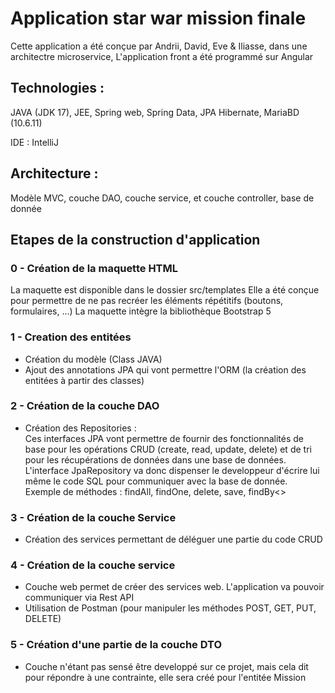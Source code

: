 # Application star war mission finale

Cette application a été conçue par Andrii, David, Eve & Iliasse, dans une architectre microservice,
L'application front a été programmé sur Angular

## Technologies :

JAVA (JDK 17), JEE, Spring web, Spring Data, JPA Hibernate, MariaBD (10.6.11)

IDE : IntelliJ

## Architecture :

Modèle MVC, couche DAO, couche service, et couche controller, base de donnée

## Etapes de la construction d'application

### 0 - Création de la maquette HTML

La maquette est disponible dans le dossier src/templates
Elle a été conçue pour permettre de ne pas recréer les éléments répétitifs (boutons, formulaires, ...)
La maquette intègre la bibliothèque Bootstrap 5

### 1 - Creation des entitées

- Création du modèle (Class JAVA)
- Ajout des annotations JPA qui vont permettre l'ORM (la création des entitées à partir des classes)

### 2 - Création de la couche DAO

- Création des Repositories : </br>
Ces interfaces JPA vont permettre de fournir des fonctionnalités de base pour les opérations CRUD (create, read, update, delete) et de tri pour les récupérations de données dans une base de données.
L'interface JpaRepository va donc dispenser le developpeur d'écrire lui même le code SQL pour communiquer avec la base de donnée. </br>
Exemple de méthodes : findAll, findOne, delete, save, findBy<<Property>>

### 3 - Création de la couche Service

- Création des services permettant de déléguer une partie du code CRUD

### 4 - Création de la couche service

- Couche web permet de créer des services web. L'application va pouvoir communiquer via Rest API
- Utilisation de Postman (pour manipuler les méthodes POST, GET, PUT, DELETE)

### 5 - Création d'une partie de la couche DTO

- Couche n'étant pas sensé être developpé sur ce projet, mais cela dit pour répondre à une contrainte, elle sera créé pour l'entitée Mission